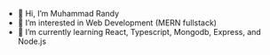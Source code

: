 - 👋 Hi, I’m Muhammad Randy
- 👀 I’m interested in Web Development (MERN fullstack)
- 🌱 I’m currently learning React, Typescript, Mongodb, Express, and Node.js

<!---
- 💞️ I’m looking to collaborate on ...
- 📫 How to reach me ...
--->

<!---
MuhRandy/MuhRandy is a ✨ special ✨ repository because its `README.md` (this file) appears on your GitHub profile.
You can click the Preview link to take a look at your changes.
--->
